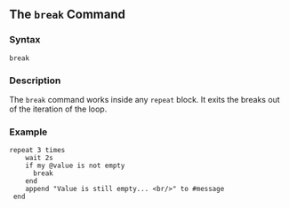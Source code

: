 
## The `break` Command

### Syntax

```ebnf
break
```

### Description

The `break` command works inside any `repeat` block.  It exits the breaks out of the iteration of the loop.

### Example

```hyperscript
repeat 3 times
    wait 2s
    if my @value is not empty
      break
    end
    append "Value is still empty... <br/>" to #message
 end
```
